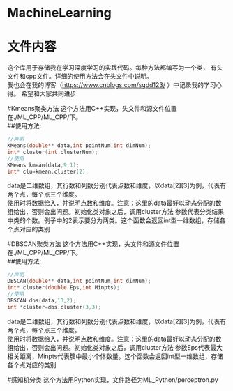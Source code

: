 # MachineLearning

文件内容
======
这个库用于存储我在学习深度学习的实践代码。每种方法都编写为一个类，
有头文件和cpp文件。详细的使用方法会在头文件中说明。<br>
我也会在我的博客（https://www.cnblogs.com/sgdd123/ ）中记录我的学习心得。
希望和大家共同进步

#Kmeans聚类方法
这个方法用C++实现，头文件和源文件位置在./ML_CPP/ML_CPP/下。<br>
##使用方法:
```cpp
//声明
KMeans(double** data,int pointNum,int dimNum);
int* cluster(int clusterNum);
//使用
KMeans kmean(data,9,1);
int* clu=kmean.cluster(2);
```
data是二维数组，其行数和列数分别代表点数和维度，以data[2][3]为例，代表有两个点，每个点三个维度。<br>
使用时将数据给入，并说明点数和维度。注意：这里的data最好以动态分配的数组给出，否则会出问题。初始化类对象之后，调用cluster方法
参数代表分类结果中类的个数。例子中的2表示要分为两类。这个函数会返回int型一维数组，存储各个点对应的类别

#DBSCAN聚类方法
这个方法用C++实现，头文件和源文件位置在./ML_CPP/ML_CPP/下。<br>
##使用方法:
```cpp
//声明
DBSCAN(double** data,int pointNum,int dimNum);
int* cluster(double Eps,int Minpts);
//使用
DBSCAN dbs(data,13,2);
int *cluster=dbs.cluster(3,3);
```
data是二维数组，其行数和列数分别代表点数和维度，以data[2][3]为例，代表有两个点，每个点三个维度。<br>
使用时将数据给入，并说明点数和维度。注意：这里的data最好以动态分配的数组给出，否则会出问题。初始化类对象之后，调用cluster方法
参数Eps代表最大相关距离，Minpts代表簇中最小个体数量。这个函数会返回int型一维数组，存储各个点对应的类别

#感知机分类
这个方法用Python实现，文件路径为ML_Python/perceptron.py

